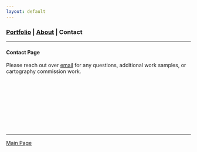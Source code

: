```yaml
---
layout: default
---
```

<title>Glenn Ingram Cartography</title>

### [Portfolio](./index.md) | [About](./about.md) | Contact
 <hr> 
 
#### Contact Page

Please reach out over [email](mailto:gi.ingram001@gmail.com) for any questions, additional work samples, or cartography commission work.


<br>
<br>
<br>
<br>
<br>
<br>
<br>
<br>

<hr> 

[Main Page](./)

